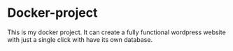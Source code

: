 # Docker-project
This is my docker project. It can create a fully functional wordpress website with just a single click with have its own database.
